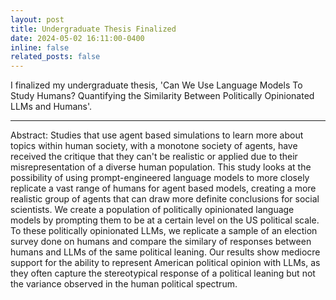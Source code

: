 ```yaml
---
layout: post
title: Undergraduate Thesis Finalized
date: 2024-05-02 16:11:00-0400
inline: false
related_posts: false
---
```


I finalized my undergraduate thesis, 'Can We Use Language Models To Study Humans? Quantifying the Similarity Between Politically Opinionated LLMs and Humans'.

---

Abstract:
Studies that use agent based simulations to learn more about topics within human society, with a monotone society of agents, have received the critique that they can't be realistic or applied due to their misrepresentation of a diverse human population. This study looks at the possibility of using prompt-engineered language models to more closely replicate a vast range of humans for agent based models, creating a more realistic group of agents that can draw more definite conclusions for social scientists. We create a population of politically opinionated language models by prompting them to be at a certain level on the US political scale. To these politically opinionated LLMs, we replicate a sample of an election survey done on humans and compare the similary of responses between humans and LLMs of the same political leaning. Our results show mediocre support for the ability to represent American political opinion with LLMs, as they often capture the stereotypical response of a political leaning but not the variance observed in the human political spectrum.
